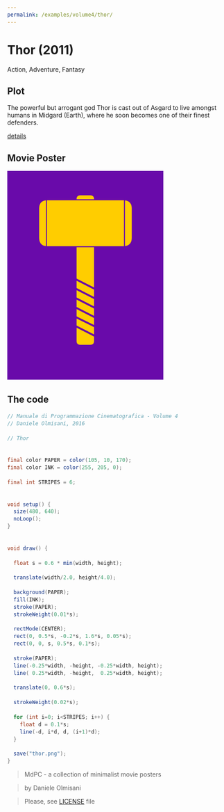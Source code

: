 ```yaml
---
permalink: /examples/volume4/thor/
---
```

# Thor (2011)

Action, Adventure, Fantasy

## Plot
The powerful but arrogant god Thor is cast out of Asgard to live amongst humans in Midgard (Earth), where he soon becomes one of their finest defenders.

[details](https://www.imdb.com/title/tt0800369/)

## Movie Poster
<img src="thor.png"  width="360px" title="Thor">


## The code
```java
// Manuale di Programmazione Cinematografica - Volume 4
// Daniele Olmisani, 2016

// Thor


final color PAPER = color(105, 10, 170);
final color INK = color(255, 205, 0);

final int STRIPES = 6;


void setup() {
  size(480, 640);
  noLoop();
}


void draw() {
  
  float s = 0.6 * min(width, height);
  
  translate(width/2.0, height/4.0);
  
  background(PAPER);
  fill(INK);
  stroke(PAPER);
  strokeWeight(0.01*s);
  
  rectMode(CENTER);
  rect(0, 0.5*s, -0.2*s, 1.6*s, 0.05*s);
  rect(0, 0, s, 0.5*s, 0.1*s);
  
  stroke(PAPER);
  line(-0.25*width, -height, -0.25*width, height);
  line( 0.25*width, -height,  0.25*width, height);
  
  translate(0, 0.6*s);
  
  strokeWeight(0.02*s);
  
  for (int i=0; i<STRIPES; i++) {
    float d = 0.1*s;
    line(-d, i*d, d, (i+1)*d);
  }
  
  save("thor.png");
}
```

> MdPC - a collection of minimalist movie posters

> by Daniele Olmisani

> Please, see [LICENSE](../../../LICENSE) file
